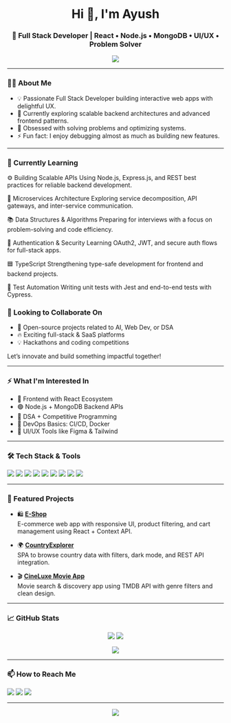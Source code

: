 <h1 align="center">Hi 👋, I'm Ayush</h1>
<h3 align="center">🚀 Full Stack Developer | React • Node.js • MongoDB • UI/UX • Problem Solver</h3>

<p align="center">
  <img src="https://readme-typing-svg.demolab.com?font=Fira+Code&size=20&pause=1000&center=true&vCenter=true&width=650&lines=Turning+ideas+into+scalable+apps;Crafting+clean+code+%26+beautiful+UIs;Collaborating+to+build+something+amazing+👨‍💻" />
</p>



---

### 👨‍💻 About Me

- 💡 Passionate Full Stack Developer building interactive web apps with delightful UX.
- 🌱 Currently exploring scalable backend architectures and advanced frontend patterns.
- 🧠 Obsessed with solving problems and optimizing systems.
- ⚡ Fun fact: I enjoy debugging almost as much as building new features.

---

### 🌱 Currently Learning
⚙️ Building Scalable APIs
Using Node.js, Express.js, and REST best practices for reliable backend development.

🧩 Microservices Architecture
Exploring service decomposition, API gateways, and inter-service communication.

📚 Data Structures & Algorithms
Preparing for interviews with a focus on problem-solving and code efficiency.

🔐 Authentication & Security
Learning OAuth2, JWT, and secure auth flows for full-stack apps.

🟦 TypeScript
Strengthening type-safe development for frontend and backend projects.

🧪 Test Automation
Writing unit tests with Jest and end-to-end tests with Cypress.

### 💞️ Looking to Collaborate On

- 🤝 Open-source projects related to AI, Web Dev, or DSA
- 🔥 Exciting full-stack & SaaS platforms
- 💡 Hackathons and coding competitions

Let’s innovate and build something impactful together!

---

### ⚡ What I'm Interested In

- 🔷 Frontend with React Ecosystem
- 🟢 Node.js + MongoDB Backend APIs
- 🧠 DSA + Competitive Programming
- 🧩 DevOps Basics: CI/CD, Docker
- 🎨 UI/UX Tools like Figma & Tailwind

---

### 🛠️ Tech Stack & Tools

<p align="left">
  <img src="https://img.shields.io/badge/JavaScript-F7DF1E?style=for-the-badge&logo=javascript&logoColor=000"/>
  <img src="https://img.shields.io/badge/React-20232A?style=for-the-badge&logo=react&logoColor=61DAFB"/>
  <img src="https://img.shields.io/badge/Node.js-339933?style=for-the-badge&logo=nodedotjs&logoColor=white"/>
  <img src="https://img.shields.io/badge/MongoDB-4EA94B?style=for-the-badge&logo=mongodb&logoColor=white"/>
  <img src="https://img.shields.io/badge/Express.js-000000?style=for-the-badge&logo=express&logoColor=white"/>
  <img src="https://img.shields.io/badge/Java-ED8B00?style=for-the-badge&logo=java&logoColor=white"/>
  <img src="https://img.shields.io/badge/HTML5-E34F26?style=for-the-badge&logo=html5&logoColor=white"/>
  <img src="https://img.shields.io/badge/CSS3-1572B6?style=for-the-badge&logo=css3&logoColor=white"/>
  <img src="https://img.shields.io/badge/Figma-F24E1E?style=for-the-badge&logo=figma&logoColor=white"/>
</p>

---

<!-- React.js -->



### 🌟 Featured Projects

- 🛍️ **[E-Shop](https://github.com/ayushpandey2026/E_Shop)**  
  E-commerce web app with responsive UI, product filtering, and cart management using React + Context API.

- 🌍 **[CountryExplorer](https://github.com/ayushpandey2026/CountryExplorer)**  
  SPA to browse country data with filters, dark mode, and REST API integration.

- 🎬 **[CineLuxe Movie App](https://github.com/ayushpandey2026/Cineluxe-Movie-)**  
  Movie search & discovery app using TMDB API with genre filters and clean design.

---

### 📈 GitHub Stats

<p align="center">
  <img src="https://github-readme-stats.vercel.app/api?username=ayushpandey2026&show_icons=true&theme=tokyonight" />
  <img src="https://github-readme-streak-stats.herokuapp.com?user=ayushpandey2026&theme=tokyonight" />
</p>

<p align="center">
  <img src="https://github-readme-activity-graph.cyclic.app/graph?username=ayushpandey2026&theme=react-dark&hide_border=true" />
</p>

---

### 📫 How to Reach Me

<p align="left">
  <a href="ayushpandey02003@gmail.com"><img src="https://img.shields.io/badge/Email-D14836?style=for-the-badge&logo=gmail&logoColor=white"/></a>
  <a href="https://www.linkedin.com/in/ayush-pandey-1b4b04257/"><img src="https://img.shields.io/badge/LinkedIn-0A66C2?style=for-the-badge&logo=linkedin&logoColor=white"/></a>
  <a href="https://github.com/ayushpandey2026/"><img src="https://img.shields.io/badge/GitHub-181717?style=for-the-badge&logo=github&logoColor=white"/></a>

</p>

---

<p align="center">
  <img src="https://capsule-render.vercel.app/api?type=waving&color=0:36BCF7,100:3f7edc&height=120&section=footer"/>
</p>

